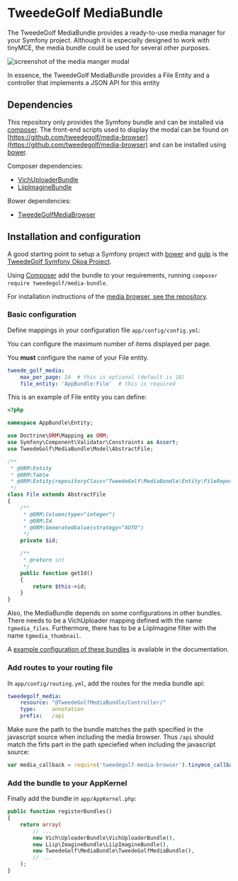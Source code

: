 # TweedeGolf MediaBundle

The TweedeGolf MediaBundle provides a ready-to-use media manager for your Symfony project. Although it is especially designed to work with tinyMCE, the media bundle could be used for several other purposes.

![screenshot of the media manger modal](https://raw.githubusercontent.com/tweedegolf/media-bundle/master/doc/screen.png)

In essence, the TweedeGolf MediaBundle provides a File Entity and a controller that implements a JSON API for this entity

## Dependencies

This repository only provides the Symfony bundle and can be installed via [composer](https://getcomposer.org/). The front-end scripts used to display the modal can be found on [https://github.com/tweedegolf/media-browser](https://github.com/tweedegolf/media-browser) and can be installed using [bower](http://bower.io).

Composer dependencies:

* [VichUploaderBundle](https://github.com/dustin10/VichUploaderBundle)
* [LiipImagineBundle](https://github.com/liip/LiipImagineBundle)

Bower dependencies:

* [TweedeGolfMediaBrowser](https://github.com/tweedegolf/media-browser)

## Installation and configuration

A good starting point to setup a Symfony project with [bower](http://bower.io) and [gulp](http://gulpjs.com/) is the [TweedeGolf Symfony Okoa Project](https://github.com/tweedegolf/symfony-okoa).

Using [Composer](https://getcomposer.org/) add the bundle to your requirements, running
`composer require tweedegolf/media-bundle`.

For installation instructions of the [media browser, see the repository](https://github.com/tweedegolf/media-browser).

### Basic configuration

Define mappings in your configuration file `app/config/config.yml`:

You can configure the maximum number of items displayed per page.

You **must** configure the name of your File entity.

```yaml
tweede_golf_media:
    max_per_page: 24  # this is optional (default is 18)
    file_entity: 'AppBundle:File'  # this is required
```

This is an example of File entity you can define:

```php
<?php

namespace AppBundle\Entity;

use Doctrine\ORM\Mapping as ORM;
use Symfony\Component\Validator\Constraints as Assert;
use TweedeGolf\MediaBundle\Model\AbstractFile;

/**
 * @ORM\Entity
 * @ORM\Table
 * @ORM\Entity(repositoryClass="TweedeGolf\MediaBundle\Entity\FileRepository")
 */
class File extends AbstractFile
{
    /**
     * @ORM\Column(type="integer")
     * @ORM\Id
     * @ORM\GeneratedValue(strategy="AUTO")
     */
    private $id;

    /**
     * @return int
     */
    public function getId()
    {
        return $this->id;
    }
}

```

Also, the MediaBundle depends on some configurations in other bundles. There needs to be a VichUploader mapping defined with the name `tgmedia_files`. Furthermore, there has to be a LiipImagine filter with the name `tgmedia_thumbnail`.

A [example configuration of these bundles](doc/config.md) is available in the documentation.

### Add routes to your routing file

In `app/config/routing.yml`, add the routes for the media bundle api:

```yaml
tweedegolf_media:
    resource: "@TweedeGolfMediaBundle/Controller/"
    type:     annotation
    prefix:   /api
```

Make sure the path to the bundle matches the path specified in the javascript source when including the media browser. Thus `/api` should match the firts part in the path speciefied when including the javascript source:

```javascript
var media_callback = require('tweedegolf-media-browser').tinymce_callback('/api/modal');
```

### Add the bundle to your AppKernel

Finally add the bundle in `app/AppKernel.php`:

```php
public function registerBundles()
{
    return array(
        // ...
        new Vich\UploaderBundle\VichUploaderBundle(),
        new Liip\ImagineBundle\LiipImagineBundle(),
        new TweedeGolf\MediaBundle\TweedeGolfMediaBundle(),
        // ...
    );
}
```
